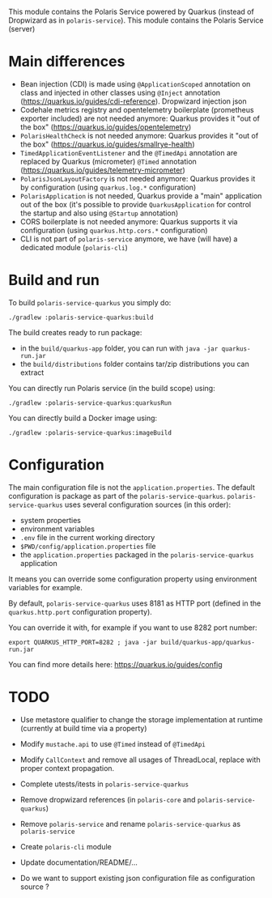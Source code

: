 <!--
  Licensed to the Apache Software Foundation (ASF) under one
  or more contributor license agreements.  See the NOTICE file
  distributed with this work for additional information
  regarding copyright ownership.  The ASF licenses this file
  to you under the Apache License, Version 2.0 (the
  "License"); you may not use this file except in compliance
  with the License.  You may obtain a copy of the License at
 
   http://www.apache.org/licenses/LICENSE-2.0
 
  Unless required by applicable law or agreed to in writing,
  software distributed under the License is distributed on an
  "AS IS" BASIS, WITHOUT WARRANTIES OR CONDITIONS OF ANY
  KIND, either express or implied.  See the License for the
  specific language governing permissions and limitations
  under the License.
-->

This module contains the Polaris Service powered by Quarkus (instead of Dropwizard as in `polaris-service`).
This module contains the Polaris Service (server) 

# Main differences

* Bean injection (CDI) is made using `@ApplicationScoped` annotation on class and injected in other classes using `@Inject` annotation (https://quarkus.io/guides/cdi-reference). Dropwizard injection json 
* Codehale metrics registry and opentelemetry boilerplate (prometheus exporter included) are not needed anymore: Quarkus provides it "out of the box" (https://quarkus.io/guides/opentelemetry)
* `PolarisHealthCheck` is not needed anymore: Quarkus provides it "out of the box" (https://quarkus.io/guides/smallrye-health)
* `TimedApplicationEventListener` and the `@TimedApi` annotation are replaced by Quarkus (micrometer) `@Timed` annotation (https://quarkus.io/guides/telemetry-micrometer)
* `PolarisJsonLayoutFactory` is not needed anymore: Quarkus provides it by configuration (using `quarkus.log.*` configuration)
* `PolarisApplication` is not needed, Quarkus provide a "main" application out of the box (it's possible to provide `QuarkusApplication` for control the startup and also using `@Startup` annotation)
* CORS boilerplate is not needed anymore: Quarkus supports it via configuration (using `quarkus.http.cors.*` configuration)
* CLI is not part of `polaris-service` anymore, we have (will have) a dedicated module (`polaris-cli`)

# Build and run

To build `polaris-service-quarkus` you simply do:

```
./gradlew :polaris-service-quarkus:build
```

The build creates ready to run package:
* in the `build/quarkus-app` folder, you can run with `java -jar quarkus-run.jar`
* the `build/distributions` folder contains tar/zip distributions you can extract  

You can directly run Polaris service (in the build scope) using:

```
./gradlew :polaris-service-quarkus:quarkusRun
```

You can directly build a Docker image using:

```
./gradlew :polaris-service-quarkus:imageBuild
```

# Configuration

The main configuration file is not the `application.properties`. The default configuration is package as part of the `polaris-service-quarkus`.
`polaris-service-quarkus` uses several configuration sources (in this order):
* system properties
* environment variables
* `.env` file in the current working directory
* `$PWD/config/application.properties` file
* the `application.properties` packaged in the `polaris-service-quarkus` application

It means you can override some configuration property using environment variables for example.

By default, `polaris-service-quarkus` uses 8181 as HTTP port (defined in the `quarkus.http.port` configuration property).

You can override it with, for example if you want to use 8282 port number:

```
export QUARKUS_HTTP_PORT=8282 ; java -jar build/quarkus-app/quarkus-run.jar
```

You can find more details here: https://quarkus.io/guides/config

# TODO

* Use metastore qualifier to change the storage implementation at runtime (currently at build time via a property)
* Modify `mustache.api` to use  `@Timed` instead of `@TimedApi` 
* Modify `CallContext` and remove all usages of ThreadLocal, replace with proper context propagation.
* Complete utests/itests in `polaris-service-quarkus`
* Remove dropwizard references (in `polaris-core` and `polaris-service-quarkus`)
* Remove `polaris-service` and rename `polaris-service-quarkus` as `polaris-service`
* Create `polaris-cli` module
* Update documentation/README/...

* Do we want to support existing json configuration file as configuration source ?
